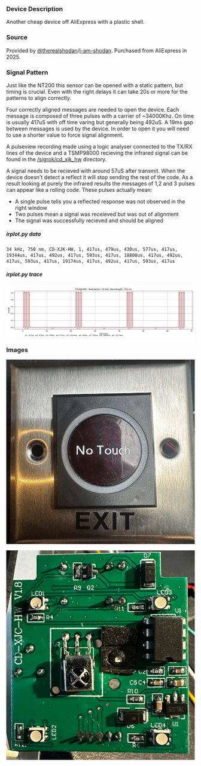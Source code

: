 ### Device Description

Another cheap device off AliExpress with a plastic shell. 

### Source

Provided by [@therealshodan](https://twitter.com/therealshodan)/[i-am-shodan](https://github.com/i-am-shodan). Purchased from AliExpress in 2025.

### Signal Pattern

Just like the NT200 this sensor can be opened with a static pattern, but timing is crucial. Even with the right delays it can take 20s or more for the patterns to align correctly.

Four correctly aligned messages are needed to open the device. Each message is composed of three pulses with a carrier of ~34000Khz. On time is usually 417uS with off time varing but generally being 492uS. A 19ms gap between messages is used by the device. In order to open it you will need to use a shorter value to force signal alignment.

A pulseview recording made using a logic analyser connected to the TX/RX lines of the device and a TSMP98000 recieving the infrared signal can be found in the [/sigrok/cd_xjk_hw](/sigrok/nt1) directory. 

A signal needs to be recieved with around 57uS after transmit. When the device doesn't detect a reflect it will stop sending the rest of the code. As a result looking at purely the infrared results the messages of 1,2 and 3 pulses can appear like a rolling code. These pulses actually mean:
* A single pulse tells you a reflected response was not observed in the right window
* Two pulses mean a signal was receieved but was out of alignment
* The signal was successfully recieved and should be aligned

##### irplot.py data
```
34 kHz, 750 nm, CD-XJK-HW, 1, 417us, 479us, 430us, 577us, 417us, 19344us, 417us, 492us, 417us, 593us, 417us, 18800us, 417us, 492us, 417us, 593us, 417us, 19174us, 417us, 492us, 417us, 593us, 417us
```

##### irplot.py trace
![](irplot-py/cd_xjk_hw.png)

### Images

![NT1-front](img/cd_xjk_hw/front.png)

![NT1-back](img/cd_xjk_hw/back.png)
